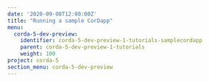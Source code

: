 ```yaml
---
date: '2020-09-08T12:00:00Z'
title: "Running a sample CorDapp"
menu:
  corda-5-dev-preview:
    identifier: corda-5-dev-preview-1-tutorials-samplecordapp
    parent: corda-5-dev-preview-1-tutorials
    weight: 100
project: corda-5
section_menu: corda-5-dev-preview
---
```

